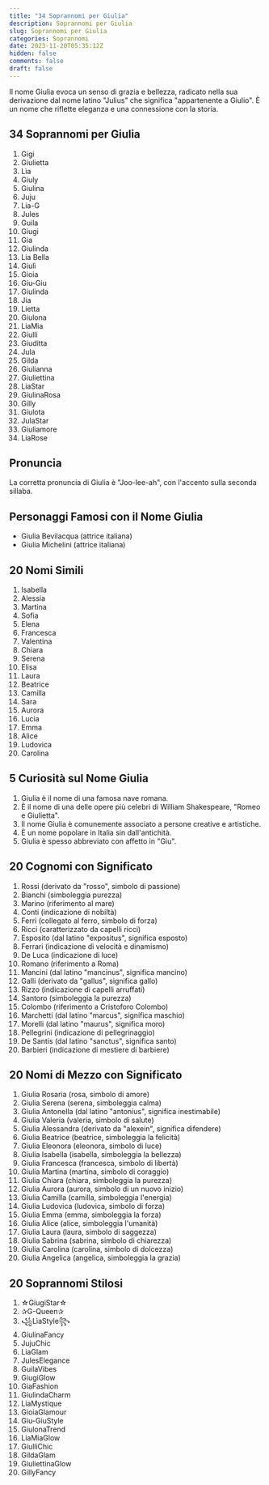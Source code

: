 ```yaml
---
title: "34 Soprannomi per Giulia"
description: Soprannomi per Giulia
slug: Soprannomi per Giulia
categories: Soprannomi
date: 2023-11-20T05:35:12Z
hidden: false
comments: false
draft: false
---
```


Il nome Giulia evoca un senso di grazia e bellezza, radicato nella sua derivazione dal nome latino "Julius" che significa "appartenente a Giulio". È un nome che riflette eleganza e una connessione con la storia.

## 34 Soprannomi per Giulia
1. Gigi
2. Giulietta
3. Lìa
4. Giuly
5. Giulina
6. Juju
7. Lia-G
8. Jules
9. Guila
10. Giugi
11. Gia
12. Giulinda
13. Lia Bella
14. Giulì
15. Gioia
16. Giu-Giu
17. Giulinda
18. Jia
19. Lietta
20. Giulona
21. LiaMia
22. Giulli
23. Giuditta
24. Jula
25. Gilda
26. Giulianna
27. Giuliettina
28. LiaStar
29. GiulinaRosa
30. Gilly
31. Giulota
32. JulaStar
33. Giuliamore
34. LiaRose

## Pronuncia
La corretta pronuncia di Giulia è "Joo-lee-ah", con l'accento sulla seconda sillaba.

## Personaggi Famosi con il Nome Giulia
- Giulia Bevilacqua (attrice italiana)
- Giulia Michelini (attrice italiana)

## 20 Nomi Simili
1. Isabella
2. Alessia
3. Martina
4. Sofia
5. Elena
6. Francesca
7. Valentina
8. Chiara
9. Serena
10. Elisa
11. Laura
12. Beatrice
13. Camilla
14. Sara
15. Aurora
16. Lucia
17. Emma
18. Alice
19. Ludovica
20. Carolina

## 5 Curiosità sul Nome Giulia
1. Giulia è il nome di una famosa nave romana.
2. È il nome di una delle opere più celebri di William Shakespeare, "Romeo e Giulietta".
3. Il nome Giulia è comunemente associato a persone creative e artistiche.
4. È un nome popolare in Italia sin dall'antichità.
5. Giulia è spesso abbreviato con affetto in "Giu".

## 20 Cognomi con Significato
1. Rossi (derivato da "rosso", simbolo di passione)
2. Bianchi (simboleggia purezza)
3. Marino (riferimento al mare)
4. Conti (indicazione di nobiltà)
5. Ferri (collegato al ferro, simbolo di forza)
6. Ricci (caratterizzato da capelli ricci)
7. Esposito (dal latino "expositus", significa esposto)
8. Ferrari (indicazione di velocità e dinamismo)
9. De Luca (indicazione di luce)
10. Romano (riferimento a Roma)
11. Mancini (dal latino "mancinus", significa mancino)
12. Galli (derivato da "gallus", significa gallo)
13. Rizzo (indicazione di capelli arruffati)
14. Santoro (simboleggia la purezza)
15. Colombo (riferimento a Cristoforo Colombo)
16. Marchetti (dal latino "marcus", significa maschio)
17. Morelli (dal latino "maurus", significa moro)
18. Pellegrini (indicazione di pellegrinaggio)
19. De Santis (dal latino "sanctus", significa santo)
20. Barbieri (indicazione di mestiere di barbiere)

## 20 Nomi di Mezzo con Significato
1. Giulia Rosaria (rosa, simbolo di amore)
2. Giulia Serena (serena, simboleggia calma)
3. Giulia Antonella (dal latino "antonius", significa inestimabile)
4. Giulia Valeria (valeria, simbolo di salute)
5. Giulia Alessandra (derivato da "alexein", significa difendere)
6. Giulia Beatrice (beatrice, simboleggia la felicità)
7. Giulia Eleonora (eleonora, simbolo di luce)
8. Giulia Isabella (isabella, simboleggia la bellezza)
9. Giulia Francesca (francesca, simbolo di libertà)
10. Giulia Martina (martina, simbolo di coraggio)
11. Giulia Chiara (chiara, simboleggia la purezza)
12. Giulia Aurora (aurora, simbolo di un nuovo inizio)
13. Giulia Camilla (camilla, simboleggia l'energia)
14. Giulia Ludovica (ludovica, simbolo di forza)
15. Giulia Emma (emma, simboleggia la forza)
16. Giulia Alice (alice, simboleggia l'umanità)
17. Giulia Laura (laura, simbolo di saggezza)
18. Giulia Sabrina (sabrina, simbolo di chiarezza)
19. Giulia Carolina (carolina, simbolo di dolcezza)
20. Giulia Angelica (angelica, simboleggia la grazia)

## 20 Soprannomi Stilosi
1. ☆GiugiStar☆
2. ✰G-Queen✰
3. ꧁LìaStyle꧂
4. GiulinaFancy
5. JujuChic
6. LiaGlam
7. JulesElegance
8. GuilaVibes
9. GiugiGlow
10. GiaFashion
11. GiulindaCharm
12. LiaMystique
13. GioiaGlamour
14. Giu-GiuStyle
15. GiulonaTrend
16. LiaMiaGlow
17. GiulliChic
18. GildaGlam
19. GiuliettinaGlow
20. GillyFancy